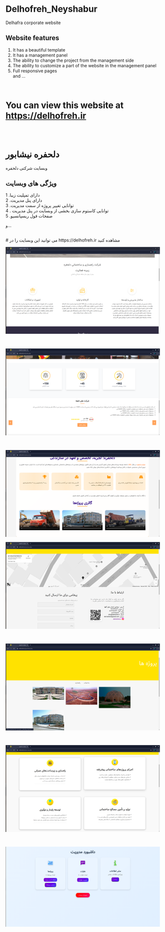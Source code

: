 


# Delhofreh_Neyshabur
Delhafra corporate website
## Website features 


1. It has a beautiful template
2. It has a management panel<br>
3. The ability to change the project from the management side<br>
4. The ability to customize a part of the website in the management panel<br>
5. Full responsive pages<br>
and ...
<br>

# You can view this website at https://delhofreh.ir

<br>
<br>

# دلحفره نیشابور

وبسایت شرکتی دلحفره

## ویژگی های وبسایت 


1 .دارای تمپلیت زیبا<br>
2 .دارای پنل مدیریت<br>
3 .توانایی تغییر پروژه از سمت مدیریت<br>
4 . توانایی کاستوم سازی بخشی از وبسایت در پنل مدیریت<br>
5 .صفحات فول ریسپانسیو<br>

و...

<br>
# می توانید این وبسایت را در https://delhofreh.ir مشاهده کنید


<br>

![img_2.png](img_2.png)

<br>

![img_3.png](img_3.png)

<br>


![img_4.png](img_4.png)
<br>

![img_5.png](img_5.png)


<br>

![img_6.png](img_6.png)

<br>

![img_7.png](img_7.png)

<br>

![img_8.png](img_8.png)
